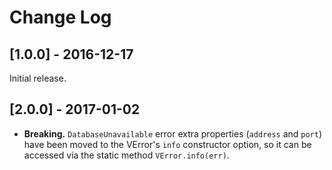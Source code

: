 # Change Log

## [1.0.0] - 2016-12-17

Initial release.

## [2.0.0] - 2017-01-02

* __Breaking.__ `DatabaseUnavailable` error extra properties (`address` and `port`) have been moved to the VError's `info` constructor option, so it can be accessed via the static method `VError.info(err)`.
